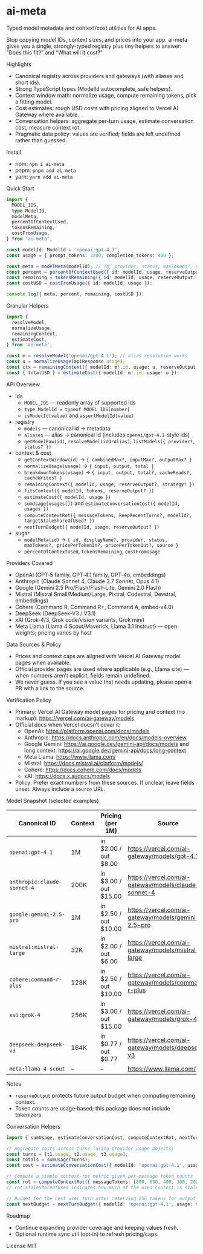 ai-meta
========

Typed model metadata and context/cost utilities for AI apps.

Stop copying model IDs, context sizes, and prices into your app. ai-meta gives you a single, strongly-typed registry plus tiny helpers to answer: “Does this fit?” and “What will it cost?”

Highlights
- Canonical registry across providers and gateways (with aliases and short ids).
- Strong TypeScript types (ModelId autocomplete, safe helpers).
- Context window math: normalize usage, compute remaining tokens, pick a fitting model.
- Cost estimates: rough USD costs with pricing aligned to Vercel AI Gateway where available.
- Conversation helpers: aggregate per-turn usage, estimate conversation cost, measure context rot.
- Pragmatic data policy: values are verified; fields are left undefined rather than guessed.

Install
- npm: `npm i ai-meta`
- pnpm: `pnpm add ai-meta`
- yarn: `yarn add ai-meta`

Quick Start
```ts
import {
  MODEL_IDS,
  type ModelId,
  modelMeta,
  percentOfContextUsed,
  tokensRemaining,
  costFromUsage,
} from 'ai-meta';

const modelId: ModelId = 'openai:gpt-4.1';
const usage = { prompt_tokens: 3200, completion_tokens: 400 };

const meta = modelMeta(modelId); // id, provider, status, maxTokens?, pricePerTokenIn?, ...
const percent = percentOfContextUsed({ id: modelId, usage, reserveOutput: 256 });
const remaining = tokensRemaining({ id: modelId, usage, reserveOutput: 256 });
const costUSD = costFromUsage({ id: modelId, usage });

console.log({ meta, percent, remaining, costUSD });
```

Granular Helpers
```ts
import {
  resolveModel,
  normalizeUsage,
  remainingContext,
  estimateCost,
} from 'ai-meta';

const m = resolveModel('openai/gpt-4.1'); // alias resolution works
const u = normalizeUsage(apiResponse.usage);
const ctx = remainingContext({ modelId: m!.id, usage: u, reserveOutput: 256 });
const { totalUSD } = estimateCost({ modelId: m!.id, usage: u });
```

API Overview
- ids
  - `MODEL_IDS` — readonly array of supported ids
  - `type ModelId = typeof MODEL_IDS[number]`
  - `isModelId(value)` and `assertModelId(value)`
- registry
  - `models` — canonical id → metadata
  - `aliases` — alias → canonical id (includes `openai/gpt-4.1`-style ids)
  - `getModelRaw(id)`, `resolveModel(idOrAlias)`, `listModels({ provider?, status? })`
- context & cost
  - `getContextWindow(id)` → `{ combinedMax?, inputMax?, outputMax? }`
  - `normalizeUsage(usage)` → `{ input, output, total }`
  - `breakdownTokens(usage)` → `{ input, output, total?, cacheReads?, cacheWrites? }`
  - `remainingContext({ modelId, usage, reserveOutput?, strategy? })`
  - `fitsContext({ modelId, tokens, reserveOutput? })`
  - `estimateCost({ modelId, usage })`
  - `sumUsage(usages[])` and `estimateConversationCost({ modelId, usages })`
  - `computeContextRot({ messageTokens, keepRecentTurns?, modelId?, targetStaleShareOfUsed? })`
  - `nextTurnBudget({ modelId, usage, reserveOutput? })`
- sugar
  - `modelMeta(id)` → `{ id, displayName?, provider, status, maxTokens?, pricePerTokenIn?, pricePerTokenOut?, source }`
  - `percentOfContextUsed`, `tokensRemaining`, `costFromUsage`

Providers Covered
- OpenAI (GPT‑5 family, GPT‑4.1 family, GPT‑4o, embeddings)
- Anthropic (Claude Sonnet 4, Claude 3.7 Sonnet, Opus 4.1)
- Google (Gemini 2.5 Pro/Flash/Flash‑Lite, Gemini 2.0 Flash)
- Mistral (Mistral Small/Medium/Large, Pixtral, Codestral, Devstral, embeddings)
- Cohere (Command R, Command R+, Command A, embed‑v4.0)
- DeepSeek (DeepSeek‑V3 / V3.1)
- xAI (Grok‑4/3, Grok code/vision variants, Grok mini)
- Meta Llama (Llama 4 Scout/Maverick, Llama 3.1 Instruct) — open weights; pricing varies by host

Data Sources & Policy
- Prices and context caps are aligned with Vercel AI Gateway model pages when available.
- Official provider pages are used where applicable (e.g., Llama site) — when numbers aren’t explicit, fields remain undefined.
- We never guess. If you see a value that needs updating, please open a PR with a link to the source.

Verification Policy
- Primary: Vercel AI Gateway model pages for pricing and context (no markup): https://vercel.com/ai-gateway/models
- Official docs when Vercel doesn’t cover it:
  - OpenAI: https://platform.openai.com/docs/models
  - Anthropic: https://docs.anthropic.com/en/docs/models-overview
  - Google Gemini: https://ai.google.dev/gemini-api/docs/models and long context: https://ai.google.dev/gemini-api/docs/long-context
  - Meta Llama: https://www.llama.com/
  - Mistral: https://docs.mistral.ai/platform/models/
  - Cohere: https://docs.cohere.com/docs/models
  - xAI: https://docs.x.ai/docs/models
- Policy: Prefer exact numbers from these sources. If unclear, leave fields unset. Always include a `source` URL.

Model Snapshot (selected examples)

| Canonical ID | Context | Pricing (per 1M) | Source |
| --- | --- | --- | --- |
| `openai:gpt-4.1` | 1M | in $2.00 / out $8.00 | https://vercel.com/ai-gateway/models/gpt-4.1 |
| `anthropic:claude-sonnet-4` | 200K | in $3.00 / out $15.00 | https://vercel.com/ai-gateway/models/claude-sonnet-4 |
| `google:gemini-2.5-pro` | 1M | in $2.50 / out $10.00 | https://vercel.com/ai-gateway/models/gemini-2.5-pro |
| `mistral:mistral-large` | 32K | in $2.00 / out $6.00 | https://vercel.com/ai-gateway/models/mistral-large |
| `cohere:command-r-plus` | 128K | in $2.50 / out $10.00 | https://vercel.com/ai-gateway/models/command-r-plus |
| `xai:grok-4` | 256K | in $3.00 / out $15.00 | https://vercel.com/ai-gateway/models/grok-4 |
| `deepseek:deepseek-v3` | 164K | in $0.77 / out $0.77 | https://vercel.com/ai-gateway/models/deepseek-v3 |
| `meta:llama-4-scout` | – | – | https://www.llama.com/ |

Notes
- `reserveOutput` protects future output budget when computing remaining context.
- Token counts are usage‑based; this package does not include tokenizers.

Conversation Helpers
```ts
import { sumUsage, estimateConversationCost, computeContextRot, nextTurnBudget } from 'ai-meta';

// Aggregate costs across turns (using provider usage objects)
const turns = [t1.usage, t2.usage, t3.usage];
const totals = sumUsage(turns);
const cost = estimateConversationCost({ modelId: 'openai:gpt-4.1', usages: turns });

// Compute a simple context-rot metric given per-message token counts
const rot = computeContextRot({ messageTokens: [800, 600, 400, 300, 200], keepRecentTurns: 2, modelId: 'openai:gpt-4.1' });
// rot.staleShareOfUsed indicates how much of the used context is stale (0..1)

// Budget for the next user turn after reserving 256 tokens for output
const nextBudget = nextTurnBudget({ modelId: 'openai:gpt-4.1', usage: totals, reserveOutput: 256 });
```

Roadmap
- Continue expanding provider coverage and keeping values fresh.
- Optional runtime sync util (opt‑in) to refresh pricing/caps.

License
MIT
